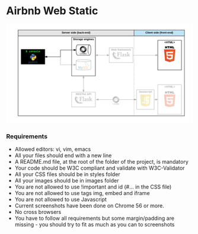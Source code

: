 # Airbnb Web Static
![alt text](images/image.png)
### Requirements
 - Allowed editors: vi, vim, emacs
 - All your files should end with a new line
 - A README.md file, at the root of the folder of the project, is mandatory
 - Your code should be W3C compliant and validate with W3C-Validator
 - All your CSS files should be in styles folder
 - All your images should be in images folder
 - You are not allowed to use !important and id (#... in the CSS file)
 - You are not allowed to use tags img, embed and iframe
 - You are not allowed to use Javascript
 - Current screenshots have been done on Chrome 56 or more.
 - No cross browsers
 - You have to follow all requirements but some margin/padding are missing - you should try to fit as much as you can to screenshots
